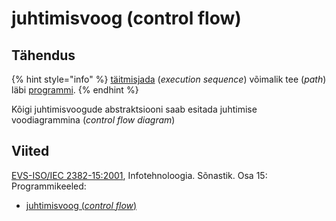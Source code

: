 # juhtimisvoog \(control flow\)

## Tähendus

{% hint style="info" %}
[täitmisjada](taeitmisjada-execution-sequence.md) \(_execution sequence_\) võimalik tee \(_path_\) läbi [programmi](programm-program.md).
{% endhint %}

Kõigi juhtimisvoogude abstraktsiooni saab esitada juhtimise voodiagrammina \(_control flow diagram_\)

## Viited

[EVS-ISO/IEC 2382-15:2001](https://www.evs.ee/et/evs-iso-iec-2382-15-2001), Infotehnoloogia. Sõnastik. Osa 15: Programmikeeled:

* [juhtimisvoog \(_control flow_\)](http://www.eki.ee/dict/its/index.cgi?Q=D37915A5-6C03-1014-88DC-FC5F0DBED45A&F=GUID&C01=1&C02=0&C10=1)

